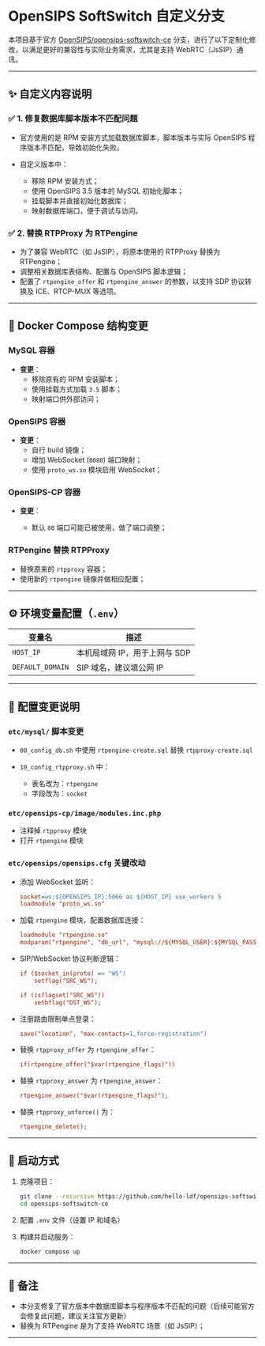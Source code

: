 # OpenSIPS SoftSwitch 自定义分支

本项目基于官方 [OpenSIPS/opensips-softswitch-ce](https://github.com/OpenSIPS/opensips-softswitch-ce) 分支，进行了以下定制化修改，以满足更好的兼容性与实际业务需求，尤其是支持 WebRTC（JsSIP）通讯。

---

## ✨ 自定义内容说明

### ✅ 1. 修复数据库脚本版本不匹配问题

* 官方使用的是 RPM 安装方式加载数据库脚本，脚本版本与实际 OpenSIPS 程序版本不匹配，导致初始化失败。
* 自定义版本中：

  * 移除 RPM 安装方式；
  * 使用 OpenSIPS 3.5 版本的 MySQL 初始化脚本；
  * 挂载脚本并直接初始化数据库；
  * 映射数据库端口，便于调试与访问。

### ✅ 2. 替换 RTPProxy 为 RTPengine

* 为了兼容 WebRTC（如 JsSIP），将原本使用的 RTPProxy 替换为 RTPengine；
* 调整相关数据库表结构、配置与 OpenSIPS 脚本逻辑；
* 配置了 `rtpengine_offer` 和 `rtpengine_answer` 的参数，以支持 SDP 协议转换及 ICE、RTCP-MUX 等选项。

---

## 🧱 Docker Compose 结构变更

### MySQL 容器

* **变更**：
  * 移除原有的 RPM 安装脚本；
  * 使用挂载方式加载 `3.5` 脚本；
  * 映射端口供外部访问；

### OpenSIPS 容器

* **变更**：
  * 自行 build 镜像；
  * 增加 WebSocket (`8080`) 端口映射；
  * 使用 `proto_ws.so` 模块启用 WebSocket；

### OpenSIPS-CP 容器

* **变更**：

  * 默认 `80` 端口可能已被使用，做了端口调整；

### RTPengine 替换 RTPProxy

* 替换原来的 `rtpproxy` 容器；
* 使用新的 `rtpengine` 镜像并做相应配置；

---

## ⚙️ 环境变量配置（`.env`）

| 变量名              | 描述                 |
| ---------------- | ------------------ |
| `HOST_IP`        | 本机局域网 IP，用于上网与 SDP |
| `DEFAULT_DOMAIN` | SIP 域名，建议填公网 IP    |

---

## 🔧 配置变更说明

### `etc/mysql/` 脚本变更

* `00_config_db.sh` 中使用 `rtpengine-create.sql` 替换 `rtpproxy-create.sql`
* `10_config_rtpproxy.sh` 中：

  * 表名改为：`rtpengine`
  * 字段改为：`socket`

### `etc/opensips-cp/image/modules.inc.php`

* 注释掉 `rtpproxy` 模块
* 打开 `rtpengine` 模块

### `etc/opensips/opensips.cfg` 关键改动

* 添加 WebSocket 监听：

  ```cfg
  socket=ws:${OPENSIPS_IP}:5066 as ${HOST_IP} use_workers 5
  loadmodule "proto_ws.so"
  ```

* 加载 `rtpengine` 模块，配置数据库连接：

  ```cfg
  loadmodule "rtpengine.so"
  modparam("rtpengine", "db_url", "mysql://${MYSQL_USER}:${MYSQL_PASSWORD}@${MYSQL_IP}/${MYSQL_DATABASE}")
  ```

* SIP/WebSocket 协议判断逻辑：

  ```cfg
  if ($socket_in(proto) == "WS")
      setflag("SRC_WS");

  if (isflagset("SRC_WS"))
      setbflag("DST_WS");
  ```

* 注册路由限制单点登录：

  ```cfg
  save("location", "max-contacts=1,force-registration")
  ```

* 替换 `rtpproxy_offer` 为 `rtpengine_offer`：

  ```cfg
  if(rtpengine_offer("$var(rtpengine_flags)"))
  ```

* 替换 `rtpproxy_answer` 为 `rtpengine_answer`：

  ```cfg
  rtpengine_answer("$var(rtpengine_flags)");
  ```

* 替换 `rtpproxy_unforce()` 为：

  ```cfg
  rtpengine_delete();
  ```

---

## 🚀 启动方式

1. 克隆项目：

   ```bash
   git clone --recursive https://github.com/hello-ldf/opensips-softswitch-ce.git
   cd opensips-softswitch-ce
   ```

2. 配置 `.env` 文件（设置 IP 和域名）

3. 构建并启动服务：

   ```bash
   docker compose up
   ```

---

## 📌 备注

* 本分支修复了官方版本中数据库脚本与程序版本不匹配的问题（后续可能官方会修复此问题，建议关注官方更新）
* 替换为 RTPengine 是为了支持 WebRTC 场景（如 JsSIP）；

---

